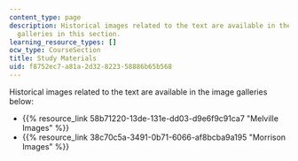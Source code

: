 ```yaml
---
content_type: page
description: Historical images related to the text are available in the two image
  galleries in this section.
learning_resource_types: []
ocw_type: CourseSection
title: Study Materials
uid: f8752ec7-a81a-2d32-8223-58886b65b568
---
```


Historical images related to the text are available in the image galleries below:

*   {{% resource_link 58b71220-13de-131e-dd03-d9e6f9c91ca7 "Melville Images" %}}
*   {{% resource_link 38c70c5a-3491-0b71-6066-af8bcba9a195 "Morrison Images" %}}